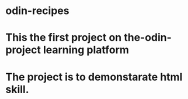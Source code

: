 # odin-recipes
# This the first project on the-odin-project learning platform
# The project is to demonstarate html skill.